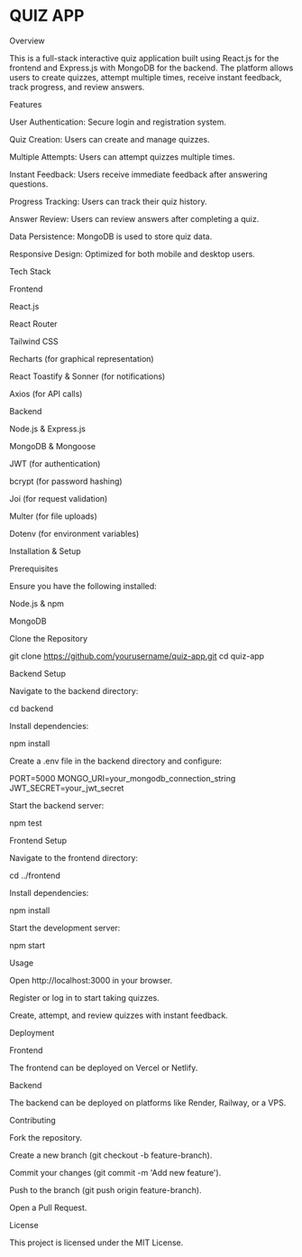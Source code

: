 # QUIZ APP

Overview

This is a full-stack interactive quiz application built using React.js for the frontend and Express.js with MongoDB for the backend. The platform allows users to create quizzes, attempt multiple times, receive instant feedback, track progress, and review answers.

Features

User Authentication: Secure login and registration system.

Quiz Creation: Users can create and manage quizzes.

Multiple Attempts: Users can attempt quizzes multiple times.

Instant Feedback: Users receive immediate feedback after answering questions.

Progress Tracking: Users can track their quiz history.

Answer Review: Users can review answers after completing a quiz.

Data Persistence: MongoDB is used to store quiz data.

Responsive Design: Optimized for both mobile and desktop users.

Tech Stack

Frontend

React.js

React Router

Tailwind CSS

Recharts (for graphical representation)

React Toastify & Sonner (for notifications)

Axios (for API calls)

Backend

Node.js & Express.js

MongoDB & Mongoose

JWT (for authentication)

bcrypt (for password hashing)

Joi (for request validation)

Multer (for file uploads)

Dotenv (for environment variables)

Installation & Setup

Prerequisites

Ensure you have the following installed:

Node.js & npm

MongoDB

Clone the Repository

git clone https://github.com/yourusername/quiz-app.git
cd quiz-app

Backend Setup

Navigate to the backend directory:

cd backend

Install dependencies:

npm install

Create a .env file in the backend directory and configure:

PORT=5000
MONGO_URI=your_mongodb_connection_string
JWT_SECRET=your_jwt_secret

Start the backend server:

npm test

Frontend Setup

Navigate to the frontend directory:

cd ../frontend

Install dependencies:

npm install

Start the development server:

npm start

Usage

Open http://localhost:3000 in your browser.

Register or log in to start taking quizzes.

Create, attempt, and review quizzes with instant feedback.

Deployment

Frontend

The frontend can be deployed on Vercel or Netlify.

Backend

The backend can be deployed on platforms like Render, Railway, or a VPS.

Contributing

Fork the repository.

Create a new branch (git checkout -b feature-branch).

Commit your changes (git commit -m 'Add new feature').

Push to the branch (git push origin feature-branch).

Open a Pull Request.

License

This project is licensed under the MIT License.
